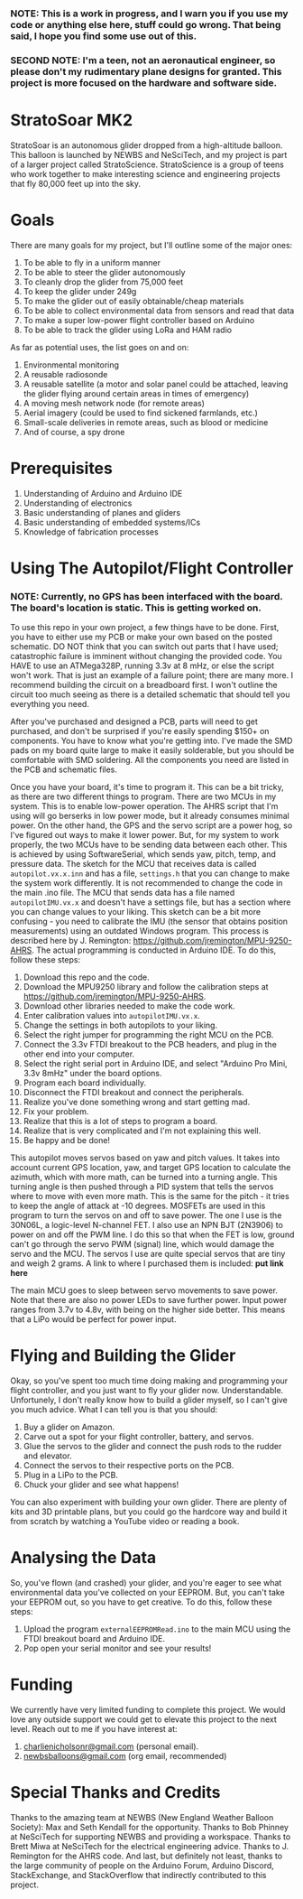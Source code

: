 ### NOTE: This is a work in progress, and I warn you if you use my code or anything else here, stuff could go wrong. That being said, I hope you find some use out of this.

### SECOND NOTE: I'm a teen, not an aeronautical engineer, so please don't my rudimentary plane designs for granted. This project is more focused on the hardware and software side.

# StratoSoar MK2
StratoSoar is an autonomous glider dropped from a high-altitude balloon. This balloon is launched by NEWBS and NeSciTech, and my project is part of a larger project called StratoScience. StratoScience is a group of teens who work together to make interesting science and engineering projects that fly 80,000 feet up into the sky. 

# Goals
There are many goals for my project, but I'll outline some of the major ones:
1. To be able to fly in a uniform manner
2. To be able to steer the glider autonomously
3. To cleanly drop the glider from 75,000 feet
4. To keep the glider under 249g
5. To make the glider out of easily obtainable/cheap materials
6. To be able to collect environmental data from sensors and read that data
7. To make a super low-power flight controller based on Arduino
8. To be able to track the glider using LoRa and HAM radio

As far as potential uses, the list goes on and on:
1. Environmental monitoring
2. A reusable radiosonde
3. A reusable satellite (a motor and solar panel could be attached, leaving the glider flying around certain areas in times of emergency)
4. A moving mesh network node (for remote areas)
5. Aerial imagery (could be used to find sickened farmlands, etc.)
6. Small-scale deliveries in remote areas, such as blood or medicine
7. And of course, a spy drone

# Prerequisites
1. Understanding of Arduino and Arduino IDE
2. Understanding of electronics
3. Basic understanding of planes and gliders
4. Basic understanding of embedded systems/ICs
5. Knowledge of fabrication processes

# Using The Autopilot/Flight Controller
### NOTE: Currently, no GPS has been interfaced with the board. The board's location is static. This is getting worked on.
To use this repo in your own project, a few things have to be done. First, you have to either use my PCB or make your own based on the posted schematic. DO NOT think that you can switch out parts that I have used; catastrophic failure is imminent without changing the provided code. You HAVE to use an ATMega328P, running 3.3v at 8 mHz, or else the script won't work. That is just an example of a failure point; there are many more. I recommend building the circuit on a breadboard first. I won't outline the circuit too much seeing as there is a detailed schematic that should tell you everything you need. 

After you've purchased and designed a PCB, parts will need to get purchased, and don't be surprised if you're easily spending $150+ on components. You have to know what you're getting into. I've made the SMD pads on my board quite large to make it easily solderable, but you should be comfortable with SMD soldering. All the components you need are listed in the PCB and schematic files.

Once you have your board, it's time to program it. This can be a bit tricky, as there are two different things to program. There are two MCUs in my system. This is to enable low-power operation. The AHRS script that I'm using will go berserks in low power mode, but it already consumes minimal power. On the other hand, the GPS and the servo script are a power hog, so I've figured out ways to make it lower power. But, for my system to work properly, the two MCUs have to be sending data between each other. This is achieved by using SoftwareSerial, which sends yaw, pitch, temp, and pressure data. The sketch for the MCU that receives data is called `autopilot.vx.x.inn` and has a file, `settings.h` that you can change to make the system work differently. It is not recommended to change the code in the main .ino file. The MCU that sends data has a file named `autopilotIMU.vx.x` and doesn't have a settings file, but has a section where you can change values to your liking. This sketch can be a bit more confusing - you need to calibrate the IMU (the sensor that obtains position measurements) using an outdated Windows program. This process is described here by J. Remington: https://github.com/jremington/MPU-9250-AHRS. The actual programming is conducted in Arduino IDE. To do this, follow these steps:
1. Download this repo and the code.
2. Download the MPU9250 library and follow the calibration steps at https://github.com/jremington/MPU-9250-AHRS.
3. Download other libraries needed to make the code work.
4. Enter calibration values into `autopilotIMU.vx.x`.
5. Change the settings in both autopilots to your liking.
6. Select the right jumper for programming the right MCU on the PCB.
7. Connect the 3.3v FTDI breakout to the PCB headers, and plug in the other end into your computer.
9. Select the right serial port in Arduino IDE, and select "Arduino Pro Mini, 3.3v 8mHz" under the board options.
10. Program each board individually.
11. Disconnect the FTDI breakout and connect the peripherals.
12. Realize you've done something wrong and start getting mad.
13. Fix your problem.
14. Realize that this is a lot of steps to program a board.
15. Realize that is very complicated and I'm not explaining this well.
16. Be happy and be done!

This autopilot moves servos based on yaw and pitch values. It takes into account current GPS location, yaw, and target GPS location to calculate the azimuth, which with more math, can be turned into a turning angle. This turning angle is then pushed through a PID system that tells the servos where to move with even more math. This is the same for the pitch - it tries to keep the angle of attack at -10 degrees. MOSFETs are used in this program to turn the servos on and off to save power. The one I use is the 30N06L, a logic-level N-channel FET. I also use an NPN BJT (2N3906) to power on and off the PWM line. I do this so that when the FET is low, ground can't go through the servo PWM (signal) line, which would damage the servo and the MCU. The servos I use are quite special servos that are tiny and weigh 2 grams. A link to where I purchased them is included: **put link here**

The main MCU goes to sleep between servo movements to save power. Note that there are also no power LEDs to save further power. Input power ranges from 3.7v to 4.8v, with being on the higher side better. This means that a LiPo would be perfect for power input.

# Flying and Building the Glider
Okay, so you've spent too much time doing making and programming your flight controller, and you just want to fly your glider now. Understandable. Unfortunely, I don't really know how to build a glider myself, so I can't give you much advice. What I can tell you is that you should:
1. Buy a glider on Amazon.
2. Carve out a spot for your flight controller, battery, and servos.
3. Glue the servos to the glider and connect the push rods to the rudder and elevator.
4. Connect the servos to their respective ports on the PCB.
5. Plug in a LiPo to the PCB.
6. Chuck your glider and see what happens!

You can also experiment with building your own glider. There are plenty of kits and 3D printable plans, but you could go the hardcore way and build it from scratch by watching a YouTube video or reading a book.

# Analysing the Data
So, you've flown (and crashed) your glider, and you're eager to see what environmental data you've collected on your EEPROM. But, you can't take your EEPROM out, so you have to get creative. To do this, follow these steps:
1. Upload the program `externalEEPROMRead.ino` to the main MCU using the FTDI breakout board and Arduino IDE.
2. Pop open your serial monitor and see your results!

# Funding
We currently have very limited funding to complete this project. We would love any outside support we could get to elevate this project to the next level. Reach out to me if you have interest at:
1. charlienicholsonr@gmail.com (personal email).
2. newbsballoons@gmail.com (org email, recommended)

# Special Thanks and Credits
Thanks to the amazing team at NEWBS (New England Weather Balloon Society): Max and Seth Kendall for the opportunity. Thanks to Bob Phinney at NeSciTech for supporting NEWBS and providing a workspace. Thanks to Brett Miwa at NeSciTech for the electrical engineering advice. Thanks to J. Remington for the AHRS code. And last, but definitely not least, thanks to the large community of people on the Arduino Forum, Arduino Discord, StackExchange, and StackOverflow that indirectly contributed to this project.
